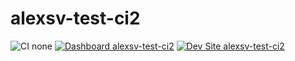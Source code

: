 # alexsv-test-ci2

![CI none](https://img.shields.io/badge/ci-none-orange.svg)
[![Dashboard alexsv-test-ci2](https://img.shields.io/badge/dashboard-alexsv_test_ci2-yellow.svg)](https://dashboard.pantheon.io/sites/4d02ddfd-5188-490e-90dc-1528596b1a13#dev/code)
[![Dev Site alexsv-test-ci2](https://img.shields.io/badge/site-alexsv_test_ci2-blue.svg)](http://dev-alexsv-test-ci2.pantheonsite.io/)